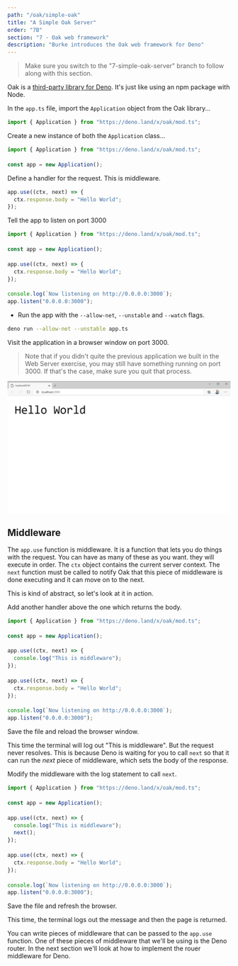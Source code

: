 ```yaml
---
path: "/oak/simple-oak"
title: "A Simple Oak Server"
order: "7B"
section: "7 - Oak web framework"
description: "Burke introduces the Oak web framework for Deno"
---
```


> Make sure you switch to the "7-simple-oak-server" branch to follow along with this section.

Oak is a [third-party library for Deno](https://oakserver.github.io/oak/). It's just like using an npm package with Node.

In the `app.ts` file, import the `Application` object from the Oak library...

```typescript
import { Application } from "https://deno.land/x/oak/mod.ts";
```

Create a new instance of both the `Application` class...

```typescript
import { Application } from "https://deno.land/x/oak/mod.ts";

const app = new Application();
```

Define a handler for the request. This is middleware.

```typescript
app.use((ctx, next) => {
  ctx.response.body = "Hello World";
});
```

Tell the app to listen on port 3000

```typescript
import { Application } from "https://deno.land/x/oak/mod.ts";

const app = new Application();

app.use((ctx, next) => {
  ctx.response.body = "Hello World";
});

console.log(`Now listening on http://0.0.0.0:3000`);
app.listen("0.0.0.0:3000");
```

- Run the app with the `--allow-net`, `--unstable` and `--watch` flags.

```bash
deno run --allow-net --unstable app.ts
```

Visit the application in a browser window on port 3000.

> Note that if you didn't quite the previous application we built in the Web Server exercise, you may still have something running on port 3000. If that's the case, make sure you quit that process.

![](../images/simple-oak-app.jpg)

## Middleware

The `app.use` function is middleware. It is a function that lets you do things with the request. You can have as many of these as you want. they will execute in order. The `ctx` object contains the current server context. The `next` function must be called to notify Oak that this piece of middleware is done executing and it can move on to the next.

This is kind of abstract, so let's look at it in action.

Add another handler above the one which returns the body.

```typescript
import { Application } from "https://deno.land/x/oak/mod.ts";

const app = new Application();

app.use((ctx, next) => {
  console.log("This is middleware");
});

app.use((ctx, next) => {
  ctx.response.body = "Hello World";
});

console.log(`Now listening on http://0.0.0.0:3000`);
app.listen("0.0.0.0:3000");
```

Save the file and reload the browser window.

This time the terminal will log out "This is middleware". But the request never resolves. This is because Deno is waiting for you to call `next` so that it can run the _next_ piece of middleware, which sets the body of the response.

Modify the middleware with the log statement to call `next`.

```typescript
import { Application } from "https://deno.land/x/oak/mod.ts";

const app = new Application();

app.use((ctx, next) => {
  console.log("This is middleware");
  next();
});

app.use((ctx, next) => {
  ctx.response.body = "Hello World";
});

console.log(`Now listening on http://0.0.0.0:3000`);
app.listen("0.0.0.0:3000");
```

Save the file and refresh the browser.

This time, the terminal logs out the message and then the page is returned.

You can write pieces of middleware that can be passed to the `app.use` function. One of these pieces of middleware that we'll be using is the Deno router. In the next section we'll look at how to implement the rouer middleware for Deno.
